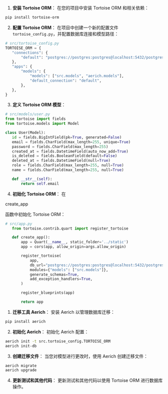 1. **安装 Tortoise ORM**： 在您的项目中安装 Tortoise ORM 和相关依赖：

  ```sh
  pip install tortoise-orm
  ```

2. **配置 Tortoise ORM**： 在项目中创建一个新的配置文件 `tortoise_config.py`，并配置数据库连接和模型路径：

  ```python
  # src/tortoise_config.py
  TORTOISE_ORM = {
     "connections": {
         "default": "postgres://postgres:postgres@localhost:5432/postgres"
     },
     "apps": {
         "models": {
             "models": ["src.models", "aerich.models"],
             "default_connection": "default",
         },
     },
  }
  ```

3. **定义 Tortoise ORM 模型**：

  ```python
  # src/models/user.py
  from tortoise import fields
  from tortoise.models import Model

  class User(Model):
     id = fields.BigIntField(pk=True, generated=False)
     email = fields.CharField(max_length=255, unique=True)
     password = fields.CharField(max_length=255)
     created_at = fields.DatetimeField(auto_now_add=True)
     is_deleted = fields.BooleanField(default=False)
     deleted_at = fields.DatetimeField(null=True)
     role = fields.CharField(max_length=255, null=True)
     name = fields.CharField(max_length=255, null=True)

     def __str__(self):
         return self.email
  ```

4. **初始化 Tortoise ORM**： 在

create_app

函数中初始化 Tortoise ORM：

```python
# src/app.py
   from tortoise.contrib.quart import register_tortoise

   def create_app():
       app = Quart(__name__, static_folder='../static')
       app = cors(app, allow_origin=args.allow_origin)

       register_tortoise(
           app,
           db_url="postgres://postgres:postgres@localhost:5432/postgres",
           modules={"models": ["src.models"]},
           generate_schemas=True,
           add_exception_handlers=True,
       )

       register_blueprints(app)

       return app
```

1. **迁移工具 Aerich**： 安装 Aerich 以管理数据库迁移：

  ```sh
  pip install aerich
  ```

2. **初始化 Aerich**： 初始化 Aerich 配置：

  ```sh
  aerich init -t src.tortoise_config.TORTOISE_ORM
  aerich init-db
  ```

3. **创建迁移文件**： 当您对模型进行更改时，使用 Aerich 创建迁移文件：

  ```sh
  aerich migrate
  aerich upgrade
  ```

4. **更新测试和其他代码**： 更新测试和其他代码以使用 Tortoise ORM 进行数据库操作。

